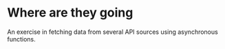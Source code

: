 # Where are they going

An exercise in fetching data from several API sources using asynchronous functions.